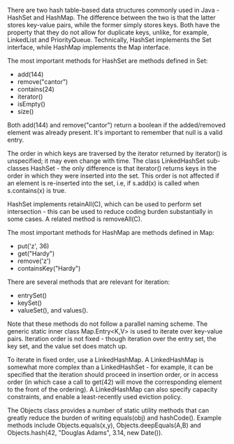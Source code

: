 There are two hash table-based data structures commonly used in Java - HashSet and HashMap. The difference between the two is that the latter stores key-value pairs, while the former simply stores keys. Both have the property that they do not allow for duplicate keys, unlike, for example, LinkedList and PriorityQueue. Technically, HashSet implements the Set interface, while HashMap implements the Map interface.

The most important methods for HashSet are methods defined in Set:
- add(144)
- remove("cantor")
- contains(24)
- iterator()
- isEmpty()
- size()

Both add(144) and remove("cantor") return a boolean if the added/removed element was already present. It's important to remember that null is a valid entry.

The order in which keys are traversed  by the iterator returned by iterator() is unspecified; it may even change with time. The class LinkedHashSet sub-classes HashSet - the only difference is that iterator() returns keys in the order in which they were inserted into the set. This order is not affected if an element is re-inserted into the set, i.e, if s.add(x) is called when s.contains(x) is true.

HashSet implements retainAll(C), which can be used to perform set intersection - this can be used to reduce coding burden substantially in some cases. A related method is removeAll(C).


The most important methods for HashMap are methods defined in Map:
- put('z', 36)
- get("Hardy")
- remove('z')
- containsKey("Hardy")

There are several methods that are relevant for iteration:
- entrySet()
- keySet()
- valueSet(), and values().

Note that these methods do not follow a parallel naming scheme. The generic static inner class Map.Entry<K,V> is used to iterate over key-value pairs. Iteration order is not fixed - though iteration over the entry set, the key set, and the value set does match up.

To iterate in fixed order, use a LinkedHashMap. A LinkedHashMap is somewhat more complex than a LinkedHashSet - for example, it can be specified that the iteration should proceed in insertion order, or in access order (in which case a call to get(42) will move the corresponding element to the front of the ordering). A LinkedHashMap can also specify capacity constraints, and enable a least-recently used eviction policy.

The Objects class provides a number of static utility methods that can greatly reduce the burden of writing equals(obj) and hashCode(). Example methods include Objects.equals(x,y), Objects.deepEquals(A,B) and Objects.hash(42, "Douglas Adams", 3.14, new Date()).




